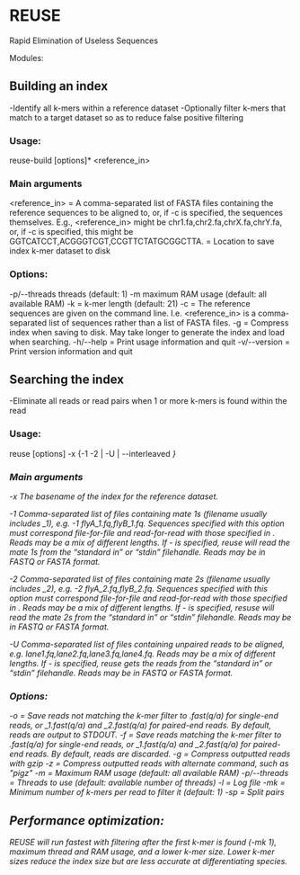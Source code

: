 # REUSE
Rapid Elimination of Useless Sequences

Modules:

## Building an index
-Identify all k-mers within a reference dataset
-Optionally filter k-mers that match to a target dataset so as to reduce false positive filtering

### Usage:
reuse-build [options]* <reference_in> <index>

### Main arguments
<reference_in> = A comma-separated list of FASTA files containing the reference sequences to be aligned to, or, if -c is specified, the sequences themselves. E.g., <reference_in> might be chr1.fa,chr2.fa,chrX.fa,chrY.fa, or, if -c is specified, this might be GGTCATCCT,ACGGGTCGT,CCGTTCTATGCGGCTTA.
<index> = Location to save index k-mer dataset to disk


### Options:
-p/--threads threads (default: 1)
-m maximum RAM usage (default: all available RAM)
-k = k-mer length (default: 21)
-c = The reference sequences are given on the command line. I.e. <reference_in> is a comma-separated list of sequences rather than a list of FASTA files.
-g = Compress index when saving to disk. May take longer to generate the index and load when searching.
-h/--help = Print usage information and quit
-v/--version = Print version information and quit


## Searching the index
-Eliminate all reads or read pairs when 1 or more k-mers is found within the read

### Usage:
reuse [options] -x <index> {-1 <m1> -2 <m2> | -U <r> | --interleaved <i>}

### Main arguments
-x <index>
The basename of the index for the reference dataset.

-1 <m1>
Comma-separated list of files containing mate 1s (filename usually includes _1), e.g. -1 flyA_1.fq,flyB_1.fq. Sequences specified with this option must correspond file-for-file and read-for-read with those specified in <m2>. Reads may be a mix of different lengths. If - is specified, reuse will read the mate 1s from the “standard in” or “stdin” filehandle. Reads may be in FASTQ or FASTA format.

-2 <m2>
Comma-separated list of files containing mate 2s (filename usually includes _2), e.g. -2 flyA_2.fq,flyB_2.fq. Sequences specified with this option must correspond file-for-file and read-for-read with those specified in <m1>. Reads may be a mix of different lengths. If - is specified, resuse will read the mate 2s from the “standard in” or “stdin” filehandle. Reads may be in FASTQ or FASTA format.

-U <r>
Comma-separated list of files containing unpaired reads to be aligned, e.g. lane1.fq,lane2.fq,lane3.fq,lane4.fq. Reads may be a mix of different lengths. If - is specified, reuse gets the reads from the “standard in” or “stdin” filehandle. Reads may be in FASTQ or FASTA format.


### Options:
-o <output> = Save reads not matching the k-mer filter to <output>.fast(q/a) for single-end reads, or <output>_1.fast(q/a) and <output>_2.fast(q/a) for paired-end reads. By default, reads are output to STDOUT.
-f <filtered> = Save reads matching the k-mer filter to <filtered>.fast(q/a) for single-end reads, or <filtered>_1.fast(q/a) and <filtered>_2.fast(q/a) for paired-end reads. By default, reads are discarded.
-g = Compress outputted reads with gzip
-z <command> = Compress outputted reads with alternate command, such as "pigz"
-m = Maximum RAM usage (default: all available RAM)
-p/--threads = Threads to use (default: available number of threads)
-l <log> = Log file
-mk = Minimum number of k-mers per read to filter it (default: 1)
-sp = Split pairs


## Performance optimization:
REUSE will run fastest with filtering after the first k-mer is found (-mk 1), maximum thread and RAM usage, and a lower k-mer size. Lower k-mer sizes reduce the index size but are less accurate at differentiating species.
